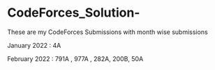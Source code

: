 # CodeForces_Solution-
These are my CodeForces Submissions with month wise submissions 

January 2022 : 4A 

February 2022 : 791A , 977A , 282A, 200B, 50A
